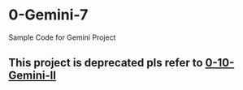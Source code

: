 # 0-Gemini-7
Sample Code for Gemini Project

## This project is deprecated pls refer to [0-10-Gemini-II](https://github.com/fancn21th/0-10-Gemini-II)
